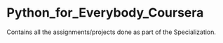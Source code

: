 # Python_for_Everybody_Coursera

Contains all the assignments/projects done as part of the Specialization.
